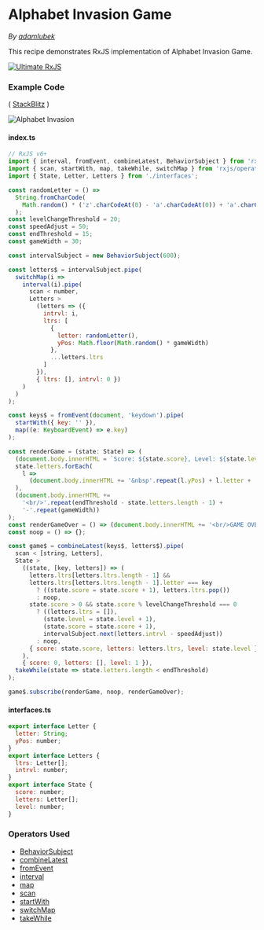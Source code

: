 # Alphabet Invasion Game

_By [adamlubek](https://github.com/adamlubek)_

This recipe demonstrates RxJS implementation of Alphabet Invasion Game.

[![Ultimate RxJS](https://drive.google.com/uc?export=view&id=1htrban3k3Z8CxiKwEV6bdmxW5Wu8xdWX "Ultimate RxJS")](https://ultimatecourses.com/courses/rxjs?ref=4)

### Example Code

( [StackBlitz](https://stackblitz.com/edit/rxjs-alphabet-invasion?file=index.ts)
)

![Alphabet Invasion](https://drive.google.com/uc?export=view&id=1huQHQFCmfdKPbh7ayjzJOOd1leVAY7Pi)

#### index.ts

```js
// RxJS v6+
import { interval, fromEvent, combineLatest, BehaviorSubject } from 'rxjs';
import { scan, startWith, map, takeWhile, switchMap } from 'rxjs/operators';
import { State, Letter, Letters } from './interfaces';

const randomLetter = () =>
  String.fromCharCode(
    Math.random() * ('z'.charCodeAt(0) - 'a'.charCodeAt(0)) + 'a'.charCodeAt(0)
  );
const levelChangeThreshold = 20;
const speedAdjust = 50;
const endThreshold = 15;
const gameWidth = 30;

const intervalSubject = new BehaviorSubject(600);

const letters$ = intervalSubject.pipe(
  switchMap(i =>
    interval(i).pipe(
      scan < number,
      Letters >
        (letters => ({
          intrvl: i,
          ltrs: [
            {
              letter: randomLetter(),
              yPos: Math.floor(Math.random() * gameWidth)
            },
            ...letters.ltrs
          ]
        }),
        { ltrs: [], intrvl: 0 })
    )
  )
);

const keys$ = fromEvent(document, 'keydown').pipe(
  startWith({ key: '' }),
  map((e: KeyboardEvent) => e.key)
);

const renderGame = (state: State) => (
  (document.body.innerHTML = `Score: ${state.score}, Level: ${state.level} <br/>`),
  state.letters.forEach(
    l =>
      (document.body.innerHTML += '&nbsp'.repeat(l.yPos) + l.letter + '<br/>')
  ),
  (document.body.innerHTML +=
    '<br/>'.repeat(endThreshold - state.letters.length - 1) +
    '-'.repeat(gameWidth))
);
const renderGameOver = () => (document.body.innerHTML += '<br/>GAME OVER!');
const noop = () => {};

const game$ = combineLatest(keys$, letters$).pipe(
  scan < [string, Letters],
  State >
    ((state, [key, letters]) => (
      letters.ltrs[letters.ltrs.length - 1] &&
      letters.ltrs[letters.ltrs.length - 1].letter === key
        ? ((state.score = state.score + 1), letters.ltrs.pop())
        : noop,
      state.score > 0 && state.score % levelChangeThreshold === 0
        ? ((letters.ltrs = []),
          (state.level = state.level + 1),
          (state.score = state.score + 1),
          intervalSubject.next(letters.intrvl - speedAdjust))
        : noop,
      { score: state.score, letters: letters.ltrs, level: state.level }
    ),
    { score: 0, letters: [], level: 1 }),
  takeWhile(state => state.letters.length < endThreshold)
);

game$.subscribe(renderGame, noop, renderGameOver);
```

#### interfaces.ts

```js
export interface Letter {
  letter: String;
  yPos: number;
}
export interface Letters {
  ltrs: Letter[];
  intrvl: number;
}
export interface State {
  score: number;
  letters: Letter[];
  level: number;
}
```

### Operators Used

- [BehaviorSubject](../subjects/behaviorsubject.md)
- [combineLatest](../operators/combination/combinelatest.md)
- [fromEvent](../operators/creation/fromevent.md)
- [interval](../operators/creation/interval.md)
- [map](../operators/transformation/map.md)
- [scan](../operators/transformation/scan.md)
- [startWith](../operators/combination/startwith.md)
- [switchMap](../operators/transformation/switchmap.md)
- [takeWhile](../operators/filtering/takewhile.md)
